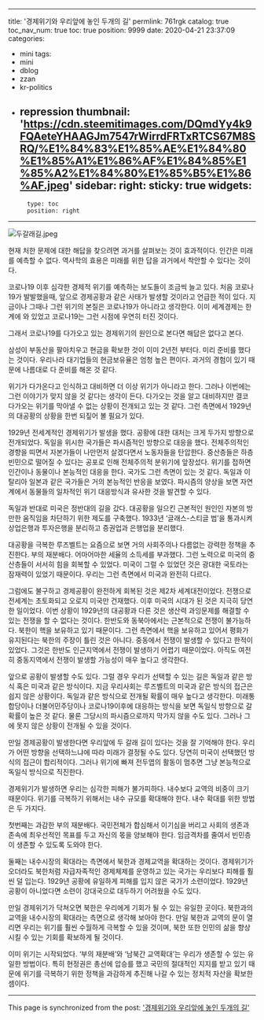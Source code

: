 
---
title: '경제위기와 우리앞에 놓인 두개의 길'
permlink: 761rgk
catalog: true
toc_nav_num: true
toc: true
position: 9999
date: 2020-04-21 23:37:09
categories:
- mini
tags:
- mini
- dblog
- zzan
- kr-politics
- repression
thumbnail: 'https://cdn.steemitimages.com/DQmdYy4k9FQAeteYHAAGJm7547rWirrdFRTxRTCS67M8SRQ/%E1%84%83%E1%85%AE%E1%84%80%E1%85%A1%E1%86%AF%E1%84%85%E1%85%A2%E1%84%80%E1%85%B5%E1%86%AF.jpeg'
sidebar:
    right:
        sticky: true
widgets:
    -
        type: toc
        position: right
---


![두갈래길.jpeg](https://cdn.steemitimages.com/DQmdYy4k9FQAeteYHAAGJm7547rWirrdFRTxRTCS67M8SRQ/%E1%84%83%E1%85%AE%E1%84%80%E1%85%A1%E1%86%AF%E1%84%85%E1%85%A2%E1%84%80%E1%85%B5%E1%86%AF.jpeg)


현재 처한 문제에 대한 해답을 찾으려면 과거를 살펴보는 것이 효과적이다. 인간은 미래를 예측할 수 없다. 역사학의 효용은 미래를 위한 답을 과거에서 착안할 수 있다는 것이다.

코로나19 이후 심각한 경제적 위기를 예측하는 보도들이 조금씩 늘고 있다. 처음 코로나19가 발발했을때, 앞으로 경제공황과 같은 사태가 발생할 것이라고 언급한 적이 있다. 지금이나 그때나 그런 위기의 본질은 코로나19가 아니라고 생각한다. 이미 세계경제는 한계에 와 있었고 코로나19는 그런 시점에 우연히 터진 것이다.

그래서 코로나19를 다가오고 있는 경제위기의 원인으로 본다면 해답은 없다고 본다.

삼성이 부동산을 팔아치우고 현금을 확보한 것이 이미 2년전 부터다. 미리 준비를 했다는 것이다. 우리나라 대기업들의 현금보유율은 엄청 높은 편이다. 과거의 경험이 있기 때문에 나름대로 다 준비를 해온 것 같다.

위기가 다가온다고 인식하고 대비하면 더 이상 위기가 아니라고 한다. 그러나 이번에는 그런 이야기가 맞지 않을 것 같다는 생각이 든다. 다가오는 것을 알고 대비하지만 결코 다가오는 위기를 막아낼 수 없는 상황이 전개되고 있는 것 같다. 그런 측면에서 1929년의 대공황의 상황을 한번 되짚어 볼 필요가 있다.

1929년 전세계적인 경제위기가 발생을 했다. 공황에 대한 대처는 크게 두가지 방향으로 전개되었다. 독일을 위시한 국가들은 파시즘적인 방향으로 대응을 했다. 전체주의적인 경향을 띠면서 자본가들이 나만먼저 살겠다면서 노동자들을 탄압한다. 중산층들은 하층빈민으로 떨어질 수 있다는 공포로 인해 전체주의적 분위기에 앞장섰다. 위기를 접하면 인간이나 동물이나 본능적인 대응을 한다. 국가도 그런 측면이 있는 것 같다. 독일과 이탈리아 일본과 같은 국가들은 거의 본능적인 반응을 보였다. 파시즘의 양상을 보면 자연계에서 동물들의 일차적인 위기 대응방식과 유사한 것을 발견할 수 있다.

독일과 반대로 미국은 정반대의 길을 갔다. 대공황을 일으킨 근본적인 원인인 자본의 방만한 움직임을 차단하기 위한 제도를 구축했다. 1933년 ‘글래스-스티글 법’을 통과시켜 상업은행과 투자은행을 분리하고 증권업과 은행업을 분리했다.

대공황을 극복한 루즈벨트는 요즘으로 보면 거의 사회주의나 다름없는 강력한 정책을 추진한다. 부의 재분배다. 어마어마한 세율의 소득세를 부과했다. 그런 노력으로 미국의 중산층들이 서서히 힘을 회복할 수 있었다. 미국이 그럴 수 있었던 것은 광대한 국토라는 잠재력이 있었기 때문이다. 우리는 그런 측면에서 미국과 완전히 다르다.

그럼에도 불구하고 경제공황이 완전하게 회복된 것은 제2차 세계대전이었다. 전쟁으로 전세계는 초토화되고 오로지 미국만 건재했다. 이후 미국의 시대가 된 것은 지극히 당연한 일이었다. 이번 상황이 1929년의 대공황과 다른 것은 생산력 과잉문제를 해결할 수 있는 전쟁을 할 수 없다는 것이다. 한반도와 동북아에서는 근본적으로 전쟁이 불가능하다. 북한이 핵을 보유하고 있기 때문이다. 그런 측면에서 핵을 보유하고 있어서 평화가 유지된다는 북한의 주장이 틀린 것은 아니다. 중동에서 전쟁이 발생할 수 있다고 한적이 있었다. 그것은 한반도 인근지역에서 전쟁이 발생하기 어렵기 때문이었다. 아직도 여전히 중동지역에서 전쟁이 발생할 가능성이 매우 높다고 생각한다.

앞으로 공황이 발생할 수도 있다. 그럴 경우 우리가 선택할 수 있는 길은 독일과 같은 방식 혹은 미국과 같은 방식이다. 지금 우리사회는 루즈벨트의 미국과 같은 방식의 접근은 쉽지 않은 상황이다. 독일과 같은 방식으로 전개될 확률이 매우 높다고 생각한다. 미래통합당이나 더불어민주당이나 코로나19이후에 대응하는 방식을 보면 독일식 방향으로 갈 확률이 높은 것 같다. 물론 그당시의 파시즘으로까지 막가지 않을 수도 있다. 그러나 그에 못지 않은 상황이 전개될 수 있을 것이다.

만일 경제공황이 발생한다면 우리앞에 두 갈래 길이 있다는 것을 잘 기억해야 한다. 우리가 어떤 방향을 선택하느냐에 따라 미래가 결정될 수도 있다. 당연히 미국이 선택했던 방식의 접근이 합리적이다. 그러나 위기에 빠져 전두엽의 활동이 멈추면 그냥 본능적으로 독일식 방식으로 직진한다.

경제위기가 발생하면 우리는 심각한 피해가 불가피하다. 내수보다 교역의 비중이 크기 때문이다. 위기를 극복하기 위해서는 내수 규모를 확대해야 한다. 내수 확대를 위한 방법은 두 가지다.

첫번째는 과감한 부의 재분배다. 국민전체가 합심해서 이기심을 버리고 사회의 생존과 존속에 최우선적인 목표를 두고 자신의 몫을 양보해야 한다. 임금격차를 줄여서 빈민층이 생존할 수 있도록 도와야 한다.

둘째는 내수시장의 확대라는 측면에서 북한과 경제교역을 확대하는 것이다. 경제위기가 오더라도 북한처럼 자급자족적인 경제체제를 운영하고 있는 국가는 우리보다 피해를 훨씬 덜 입는다. 1929년 공황에 유일하게 피해를 입지 않은 국가가 소련이었다. 1929년 공황이 아니었다면 소련이 강대국으로 대두하기 어려웠을 수도 있다.

만일 경제위기가 닥쳐오면 북한은 우리에게 기회가 될 수 있는 유일한 곳이다. 북한과의 교역을 내수시장의 확대라는 측면으로 생각해 보아야 한다. 만일 북한과 교역의 문이 열리면 우리는 위기를 훨씬 수월하게 극복할 수 있을 것이며, 북한 또한 인민의 삶을 향상시킬 수 있는 기회를 확보하게 될 것이다.

이미 위기는 시작되었다. ‘부의 재분배’와 ‘남북간 교역확대’는 우리가 생존할 수 있는 유일한 방법이다. 특히 현정권은 총선에 압승를 했고 국민의 절대적인 지지를 받고 있기 때문에 위기를 극복하기 위한 정책을 과감하게 추진해 나갈 수 있는 정치적 자산을 확보한 셈이다.

- - -

This page is synchronized from the post: ['경제위기와 우리앞에 놓인 두개의 길'](https://steemit.com/@oldstone/761rgk)
